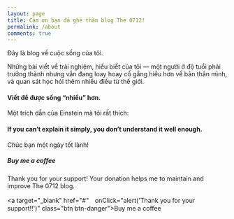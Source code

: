 ```yaml
---
layout: page
title: Cám ơn bạn đã ghé thăm blog The 0712!
permalink: /about
comments: true
---
```


<div class="row justify-content-between">
<div class="col-md-8 pr-5">

<p>
Đây là blog về cuộc sống của tôi. 

Những bài viết về trải nghiệm, hiểu biết của tôi — một người ở độ tuổi phải trưởng thành nhưng vẫn đang loay hoay cố gắng hiểu hơn về bản thân mình, và quan sát học hỏi thêm nhiều điều từ thế giới.
</p>

<h4>Viết để được sống “nhiều” hơn.</h4>

<p>
Một trích dẫn của Einstein mà tôi rất thích:
</p>

<h4>If you can’t explain it simply, you don’t understand it well enough.</h4>

<p>Chúc bạn một ngày tốt lành!</p>

</div>

<div class="col-md-4">

<div class="sticky-top sticky-top-80">
<h5>Buy me a coffee</h5>

<p>Thank you for your support! Your donation helps me to maintain and improve The 0712 blog.</p>

<a target="_blank" href="#"　onClick="alert('Thank you for your support!!')" class="btn btn-danger">Buy me a coffee</a> 

</div>
</div>
</div>
